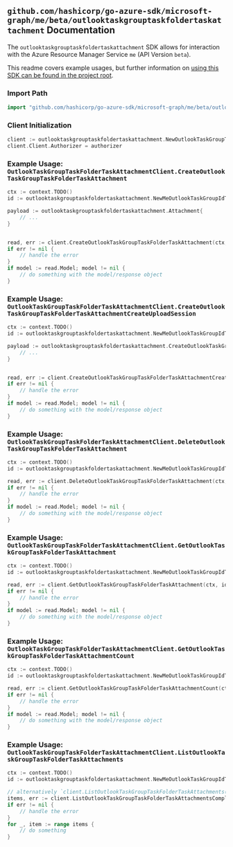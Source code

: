 
## `github.com/hashicorp/go-azure-sdk/microsoft-graph/me/beta/outlooktaskgrouptaskfoldertaskattachment` Documentation

The `outlooktaskgrouptaskfoldertaskattachment` SDK allows for interaction with the Azure Resource Manager Service `me` (API Version `beta`).

This readme covers example usages, but further information on [using this SDK can be found in the project root](https://github.com/hashicorp/go-azure-sdk/tree/main/docs).

### Import Path

```go
import "github.com/hashicorp/go-azure-sdk/microsoft-graph/me/beta/outlooktaskgrouptaskfoldertaskattachment"
```


### Client Initialization

```go
client := outlooktaskgrouptaskfoldertaskattachment.NewOutlookTaskGroupTaskFolderTaskAttachmentClientWithBaseURI("https://management.azure.com")
client.Client.Authorizer = authorizer
```


### Example Usage: `OutlookTaskGroupTaskFolderTaskAttachmentClient.CreateOutlookTaskGroupTaskFolderTaskAttachment`

```go
ctx := context.TODO()
id := outlooktaskgrouptaskfoldertaskattachment.NewMeOutlookTaskGroupIdTaskFolderIdTaskID("outlookTaskGroupIdValue", "outlookTaskFolderIdValue", "outlookTaskIdValue")

payload := outlooktaskgrouptaskfoldertaskattachment.Attachment{
	// ...
}


read, err := client.CreateOutlookTaskGroupTaskFolderTaskAttachment(ctx, id, payload)
if err != nil {
	// handle the error
}
if model := read.Model; model != nil {
	// do something with the model/response object
}
```


### Example Usage: `OutlookTaskGroupTaskFolderTaskAttachmentClient.CreateOutlookTaskGroupTaskFolderTaskAttachmentCreateUploadSession`

```go
ctx := context.TODO()
id := outlooktaskgrouptaskfoldertaskattachment.NewMeOutlookTaskGroupIdTaskFolderIdTaskID("outlookTaskGroupIdValue", "outlookTaskFolderIdValue", "outlookTaskIdValue")

payload := outlooktaskgrouptaskfoldertaskattachment.CreateOutlookTaskGroupTaskFolderTaskAttachmentCreateUploadSessionRequest{
	// ...
}


read, err := client.CreateOutlookTaskGroupTaskFolderTaskAttachmentCreateUploadSession(ctx, id, payload)
if err != nil {
	// handle the error
}
if model := read.Model; model != nil {
	// do something with the model/response object
}
```


### Example Usage: `OutlookTaskGroupTaskFolderTaskAttachmentClient.DeleteOutlookTaskGroupTaskFolderTaskAttachment`

```go
ctx := context.TODO()
id := outlooktaskgrouptaskfoldertaskattachment.NewMeOutlookTaskGroupIdTaskFolderIdTaskIdAttachmentID("outlookTaskGroupIdValue", "outlookTaskFolderIdValue", "outlookTaskIdValue", "attachmentIdValue")

read, err := client.DeleteOutlookTaskGroupTaskFolderTaskAttachment(ctx, id)
if err != nil {
	// handle the error
}
if model := read.Model; model != nil {
	// do something with the model/response object
}
```


### Example Usage: `OutlookTaskGroupTaskFolderTaskAttachmentClient.GetOutlookTaskGroupTaskFolderTaskAttachment`

```go
ctx := context.TODO()
id := outlooktaskgrouptaskfoldertaskattachment.NewMeOutlookTaskGroupIdTaskFolderIdTaskIdAttachmentID("outlookTaskGroupIdValue", "outlookTaskFolderIdValue", "outlookTaskIdValue", "attachmentIdValue")

read, err := client.GetOutlookTaskGroupTaskFolderTaskAttachment(ctx, id)
if err != nil {
	// handle the error
}
if model := read.Model; model != nil {
	// do something with the model/response object
}
```


### Example Usage: `OutlookTaskGroupTaskFolderTaskAttachmentClient.GetOutlookTaskGroupTaskFolderTaskAttachmentCount`

```go
ctx := context.TODO()
id := outlooktaskgrouptaskfoldertaskattachment.NewMeOutlookTaskGroupIdTaskFolderIdTaskID("outlookTaskGroupIdValue", "outlookTaskFolderIdValue", "outlookTaskIdValue")

read, err := client.GetOutlookTaskGroupTaskFolderTaskAttachmentCount(ctx, id)
if err != nil {
	// handle the error
}
if model := read.Model; model != nil {
	// do something with the model/response object
}
```


### Example Usage: `OutlookTaskGroupTaskFolderTaskAttachmentClient.ListOutlookTaskGroupTaskFolderTaskAttachments`

```go
ctx := context.TODO()
id := outlooktaskgrouptaskfoldertaskattachment.NewMeOutlookTaskGroupIdTaskFolderIdTaskID("outlookTaskGroupIdValue", "outlookTaskFolderIdValue", "outlookTaskIdValue")

// alternatively `client.ListOutlookTaskGroupTaskFolderTaskAttachments(ctx, id)` can be used to do batched pagination
items, err := client.ListOutlookTaskGroupTaskFolderTaskAttachmentsComplete(ctx, id)
if err != nil {
	// handle the error
}
for _, item := range items {
	// do something
}
```
